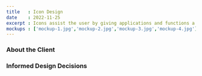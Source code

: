 ```yaml
---
title   : Icon Design
date    : 2022-11-25
excerpt : Icons assist the user by giving applications and functions a recognizable activator.
mockups : ['mockup-1.jpg','mockup-2.jpg','mockup-3.jpg','mockup-4.jpg'] 
---
```


### About the Client



### Informed Design Decisions


